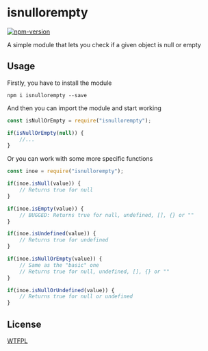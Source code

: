 # isnullorempty

[![npm-version](https://img.shields.io/npm/v/isnullorempty.svg?style=flat-square)](https://www.npmjs.com/package/isnullorempty)

A simple module that lets you check if a given object is null or empty

## Usage

Firstly, you have to install the module
```
npm i isnullorempty --save
```

And then you can import the module and start working
```javascript
const isNullOrEmpty = require("isnullorempty");

if(isNullOrEmpty(null)) {
	//...
}
```

Or you can work with some more specific functions
```javascript
const inoe = require("isnullorempty");

if(inoe.isNull(value)) {
	// Returns true for null
}

if(inoe.isEmpty(value)) {
	// BUGGED: Returns true for null, undefined, [], {} or ""
}

if(inoe.isUndefined(value)) {
	// Returns true for undefined
}

if(inoe.isNullOrEmpty(value)) {
	// Same as the "basic" one
	// Returns true for null, undefined, [], {} or ""
}

if(inoe.isNullOrUndefined(value)) {
	// Returns true for null or undefined
}
```

## License
[WTFPL](http://www.wtfpl.net/)
